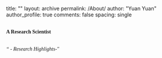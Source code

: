 title:  ""
layout: archive
permalink: /About/
author: "Yuan Yuan"
author_profile: true
comments: false
spacing: single

**<br/><span style="font-family:Times New Roman; font-size:1 em;"> A Research Scientist </span><br/>**


<br/><span style="font-family:Times New Roman; font-size:1 em; font-style: italic">“ - Research Highlights-"</span><br/>



